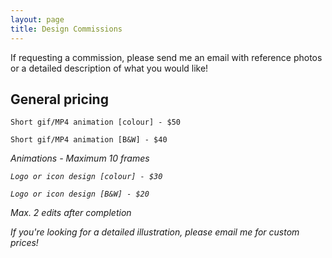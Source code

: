 ```yaml
---
layout: page
title: Design Commissions
---
```


If requesting a commission, please send me an email with reference photos or a detailed description of what you would like!
<br/>

## General pricing

```
Short gif/MP4 animation [colour] - $50

Short gif/MP4 animation [B&W] - $40
```
<i> Animations - Maximum 10 frames

```
Logo or icon design [colour] - $30

Logo or icon design [B&W] - $20
```
<i> Max. 2 edits after completion

If you're looking for a detailed illustration, please email me for custom prices!